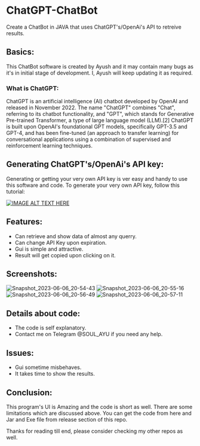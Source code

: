 # ChatGPT-ChatBot

Create a ChatBot in JAVA that uses ChatGPT's/OpenAi's API to retreive results.
## Basics:
This ChatBot software is created by Ayush and it may contain many bugs as it's in initial stage of development. I, Ayush will keep updating it as required.

### What is ChatGPT:
ChatGPT is an artificial intelligence (AI) chatbot developed by OpenAI and released in November 2022. The name "ChatGPT" combines "Chat", referring to its chatbot functionality, and "GPT", which stands for Generative Pre-trained Transformer, a type of large language model (LLM).[2] ChatGPT is built upon OpenAI's foundational GPT models, specifically GPT-3.5 and GPT-4, and has been fine-tuned (an approach to transfer learning) for conversational applications using a combination of supervised and reinforcement learning techniques.

## Generating ChatGPT's/OpenAi's API key:
Generating or getting your very own API key is ver easy and handy to use this software and code. To generate your very own API key, follow this tutorial:

[![IMAGE ALT TEXT HERE](https://img.youtube.com/vi/XlSAO9Ff2Yk/0.jpg)](https://www.youtube.com/watch?v=XlSAO9Ff2Yk)

## Features:
* Can retrieve and show data of almost any querry.
* Can change API Key upon expiration.
* Gui is simple and attractive.
* Result will get copied upon clicking on it.

## Screenshots:
![Snapshot_2023-06-06_20-54-43](https://github.com/Newbie-coder09/ChatGPT-ChatBot/assets/119154806/3b902f6c-19a6-48a8-951f-7d58e9284dd7)
![Snapshot_2023-06-06_20-55-16](https://github.com/Newbie-coder09/ChatGPT-ChatBot/assets/119154806/91f1ce5b-a0f3-4523-96f4-bce91ff5845d)
![Snapshot_2023-06-06_20-56-49](https://github.com/Newbie-coder09/ChatGPT-ChatBot/assets/119154806/8d146cfb-c718-46de-b37d-81b3103b96b9)
![Snapshot_2023-06-06_20-57-11](https://github.com/Newbie-coder09/ChatGPT-ChatBot/assets/119154806/ccfe3a7c-82e2-4345-8edf-e10ef1a0c836)


## Details about code:
* The code is self explanatory.
* Contact me on Telegram @SOUL_AYU if you need any help.

## Issues:
* Gui sometime misbehaves.
* It takes time to show the results.

## Conclusion: 
This program's UI is Amazing and the code is short as well. There are some limitations which are discussed above. You can get the code from here and Jar and Exe file from release section of this repo.

Thanks for reading till end, please consider checking my other repos as well.

